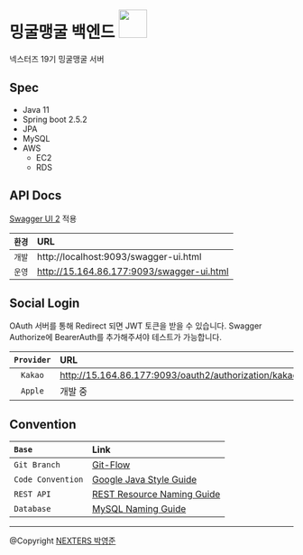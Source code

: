 # 밍굴맹굴 백엔드 <img src="https://media.giphy.com/media/Caly6OiVnoQxEezvZ3/giphy.gif" width="50px">

넥스터즈 19기 밍굴맹굴 서버

## Spec

- Java 11
- Spring boot 2.5.2
- JPA
- MySQL
- AWS
  - EC2
  - RDS

## API Docs

[Swagger UI 2](https://swagger.io/tools/swagger-ui/) 적용

| `환경` | URL |
|:---:|:---|
| `개발` | http://localhost:9093/swagger-ui.html |
| `운영` | http://15.164.86.177:9093/swagger-ui.html |

## Social Login

OAuth 서버를 통해 Redirect 되면 JWT 토큰을 받을 수 있습니다.
Swagger Authorize에 BearerAuth를 추가해주셔야 테스트가 가능합니다.

| `Provider` | URL |
|:---:|:---|
| `Kakao` | http://15.164.86.177:9093/oauth2/authorization/kakao |
| `Apple` | 개발 중 |

## Convention

| `Base` | Link |
|:---|:---|
| `Git Branch` | [Git-Flow](https://techblog.woowahan.com/2553/) |
| `Code Convention` | [Google Java Style Guide](https://google.github.io/styleguide/javaguide.html) |
| `REST API` | [REST Resource Naming Guide](https://restfulapi.net/resource-naming/) |
| `Database` | [MySQL Naming Guide](https://dev.mysql.com/doc/refman/5.7/en/identifiers.html) |

---

@Copyright [NEXTERS 박영준](https://github.com/jun108059)